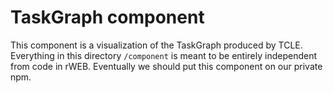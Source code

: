 # TaskGraph component

This component is a visualization of the TaskGraph produced by TCLE.
Everything in this directory `/component` is meant to be entirely independent from code in rWEB.
Eventually we should put this component on our private npm.
